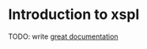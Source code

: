 # Introduction to xspl

TODO: write [great documentation](http://jacobian.org/writing/great-documentation/what-to-write/)
